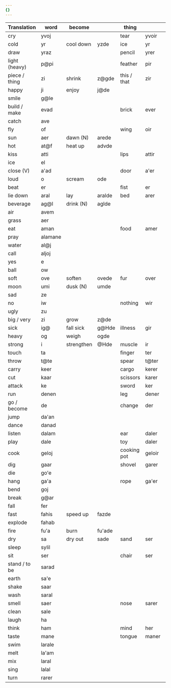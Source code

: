 ```yaml
---
{}
---
```


| Translation   | word    | become     |        | thing       |        | to be    |            |
| ------------- | ------- | ---------- | ------ | ----------- | ------ | -------- | ---------- |
| cry           | yvoj    |            |        | tear        | yvoir  |          |            |
| cold          | yr      | cool down  | yzde   | ice         | yr     | cold     | yrsarad    |
| draw          | yraz    |            |        | pencil      | yrer   |          |            |
| light (heavy) | p@pi    |            |        | feather     | pir    |          |            |
| piece / thing | zi      | shrink     | z@gde  | this / that | zir    | small    | zisarad    |
| happy         | ji      | enjoy      | j@de   |             |        |          |            |
| smile         | g@le    |            |        |             |        |          |            |
| build / make  | evad    |            |        | brick       | ever   |          |            |
| catch         | ave     |            |        |             |        |          |            |
| fly           | of      |            |        | wing        | oir    |          |            |
| sun           | aer     | dawn (N)   | arede  |             |        |          |            |
| hot           | at@f    | heat up    | advde  |             |        |          |            |
| kiss          | atti    |            |        | lips        | attir  |          |            |
| ice           | el      |            |        |             |        |          |            |
| close (V)     | a'ad    |            |        | door        | a'er   |          |            |
| loud          | o       | scream     | ode    |             |        | loud     | osarad     |
| beat          | er      |            |        | fist        | er     | beat     | ersarad    |
| lie down      | aral    | lay        | aralde | bed         | arer   |          |            |
| beverage      | ag@l    | drink (N)  | aglde  |             |        |          |            |
| air           | avem    |            |        |             |        | breathe  | avemsarad  |
| grass         | aer     |            |        |             |        |          |            |
| eat           | aman    |            |        | food        | amer   |          |            |
| pray          | alamane |            |        |             |        |          |            |
| water         | al@j    |            |        |             |        |          |            |
| call          | aljoj   |            |        |             |        |          |            |
| yes           | e       |            |        |             |        | agree    | esarad     |
| ball          | ow      |            |        |             |        |          |            |
| soft          | ove     | soften     | ovede  | fur         | over   |          |            |
| moon          | umi     | dusk (N)   | umde   |             |        |          |            |
| sad           | ze      |            |        |             |        |          |            |
| no            | iw      |            |        | nothing     | wir    | disagree | iwsarad    |
| ugly          | zu      |            |        |             |        | ugly     | zusarad    |
| big / very    | zi      | grow       | z@de   |             |        |          |            |
| sick          | ig@     | fall sick  | g@Hde  | illness     | gir    |          |            |
| heavy         | og      | weigh      | ogde   |             |        |          |            |
| strong        | i       | strengthen | @Hde   | muscle      | ir     | strong   | isarad     |
| touch         | ta      |            |        | finger      | ter    |          |            |
| throw         | t@te    |            |        | spear       | t@ter  |          |            |
| carry         | keer    |            |        | cargo       | kerer  |          |            |
| cut           | kaar    |            |        | scissors    | karer  |          |            |
| attack        | ke      |            |        | sword       | ker    | attack   | kesarad    |
| run           | denen   |            |        | leg         | dener  |          |            |
| go / become   | de      |            |        | change      | der    |          |            |
| jump          | da'an   |            |        |             |        |          |            |
| dance         | danad   |            |        |             |        |          |            |
| listen        | dalam   |            |        | ear         | daler  |          |            |
| play          | dale    |            |        | toy         | daler  |          |            |
| cook          | geloj   |            |        | cooking pot | geloir |          |            |
| dig           | gaar    |            |        | shovel      | garer  |          |            |
| die           | go'e    |            |        |             |        |          |            |
| hang          | ga'a    |            |        | rope        | ga'er  |          |            |
| bend          | goj     |            |        |             |        |          |            |
| break         | g@ar    |            |        |             |        |          |            |
| fall          | fer     |            |        |             |        |          |            |
| fast          | fahis   | speed up   | fazde  |             |        |          |            |
| explode       | fahab   |            |        |             |        |          |            |
| fire          | fu'a    | burn       | fu'ade |             |        |          |            |
| dry           | sa      | dry out    | sade   | sand        | ser    | dry      | sasarad    |
| sleep         | sylil   |            |        |             |        |          |            |
| sit           | ser     |            |        | chair       | ser    | sit      | sersarad   |
| stand / to be | sarad   |            |        |             |        | stand    | saradsarad |
| earth         | sa'e    |            |        |             |        |          |            |
| shake         | saar    |            |        |             |        |          |            |
| wash          | saral   |            |        |             |        |          |            |
| smell         | saer    |            |        | nose        | sarer  |          |            |
| clean         | sale    |            |        |             |        |          |            |
| laugh         | ha      |            |        |             |        | laugh    | hasarad    |
| think         | ham     |            |        | mind        | her    |          |            |
| taste         | mane    |            |        | tongue      | maner  |          |            |
| swim          | larale  |            |        |             |        |          |            |
| melt          | la'am   |            |        |             |        |          |            |
| mix           | laral   |            |        |             |        |          |            |
| sing          | lalal   |            |        |             |        |          |            |
| turn          | rarer   |            |        |             |        |          |            |






